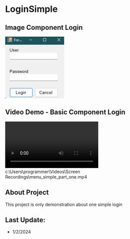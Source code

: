 # LoginSimple

## Image Component Login
![alt text](image-1.png)

## Video Demo - Basic Component Login
<video controls src="menu_simple_part_one.mp4" title="Title"></video>c:\Users\programmer\Videos\Screen Recordings\menu_simple_part_one.mp4



## About Project
This project is only demonstration about one simple login

## Last Update:
-   1/2/2024
